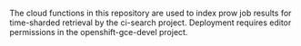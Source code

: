 The cloud functions in this repository are used to index prow job results for time-sharded
retrieval by the ci-search project. Deployment requires editor permissions in the
openshift-gce-devel project.